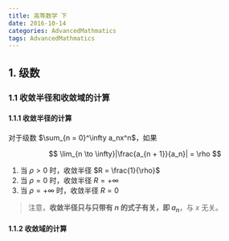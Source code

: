 ```yaml
---
title: 高等数学 下
date: 2016-10-14
categories: AdvancedMathmatics
tags: AdvancedMathmatics
---
```


## 1. 级数

### 1.1 收敛半径和收敛域的计算
#### 1.1.1 收敛半径的计算

对于级数 $\sum_{n = 0}^\infty a_nx^n$，如果

<!-- more -->

$$
\lim_{n \to \infty}|\frac{a_{n + 1}}{a_n}| = \rho
$$

1. 当 $\rho \gt 0$ 时，收敛半径 $R = \frac{1}{\rho}$
2. 当 $\rho = 0$ 时，收敛半径 $R = + \infty$
3. 当 $\rho = + \infty$ 时，收敛半径 $R = 0$

> 注意，**收敛半径只与只带有 $n$ 的式子有关，即 $a_n$**，与 $x$ 无关。

#### 1.1.2 收敛域的计算
